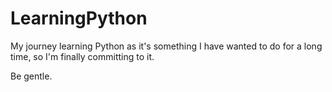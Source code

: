 # LearningPython
My journey learning Python as it's something I have wanted to do for a long time, so I'm finally committing to it.

Be gentle.
